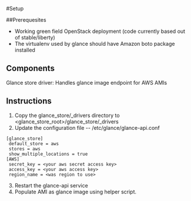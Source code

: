 #Setup

##Prerequesites

* Working green field OpenStack deployment (code currently based out of stable/liberty)
* The virtualenv used by glance should have Amazon boto package installed

## Components
Glance store driver: Handles glance image endpoint for AWS AMIs

## Instructions
1. Copy the glance_store/_drivers directory to <glance_store_root>/glance_store/_drivers
2. Update the configuration file -- /etc/glance/glance-api.conf
  ```
  [glance_store]
   default_store = aws
   stores = aws
   show_multiple_locations = true
  [AWS]
   secret_key = <your aws secret access key> 
   access_key = <your aws access key>
   region_name = <was region to use>
  ```
3. Restart the glance-api service
4. Populate AMI as glance image using helper script.

